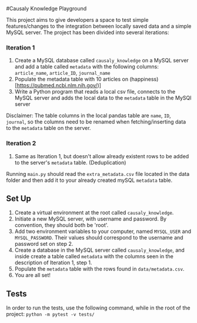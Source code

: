 #Causaly Knowledge Playground

This project aims to give developers a space to test simple features/changes to the integration between locally saved data and a simple MySQL server. The project has been divided into several iterations: 

### Iteration 1
1. Create a MySQL database called `causaly_knowledge` on a MySQL server and add a table called `metadata` with the following columns: `article_name`, `article_ID`, `journal_name`
2. Populate the metadata table with 10 articles on (happiness)[https://pubmed.ncbi.nlm.nih.gov/)] 
3. Write a Python program that reads a local csv file, connects to the MySQL server and adds the local data to the `metadata` table in the MySQl server

Disclaimer: The table columns in the local pandas table are `name`, `ID`, `journal`, so the columns need to be renamed when fetching/inserting data to the `metadata` table on the server.

### Iteration 2
1. Same as Iteration 1, but doesn't allow already existent rows to be added to the server's `metadata` table. (Deduplication)


Running `main.py` should read the `extra_metadata.csv` file located in the data folder and then add it to your already created mySQL `metadata` table.

## Set Up 
1. Create a virtual environment at the root called `causaly_knowledge`.
2. Initiate a new MySQL server, with username and password. By convention, they should both be 'root'.
3. Add two environment variables to your computer, named `MYSQL_USER` and `MYSQL_PASSWORD`. Their values should correspond to the username and password set on step 2.
4. Create a database in the MySQL server called `causaly_knowledge`, and inside create a table called `metadata` with the columns seen in the description of Iteration 1, step 1. 
5. Populate the `metadata` table with the rows found in `data/metadata.csv`.
6. You are all set!



## Tests
In order to run the tests, use the following command, while in the root of the project:
`python -m pytest -v tests/`